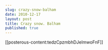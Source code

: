 ```yaml
---
slug: crazy-snow-balham
date: 2010-12-17
layout: post
title: Crazy snow. Balham
published: true
---
```

<p>[[posterous-content:tedzCpzmbhDJeImwoFnF]]</p>

